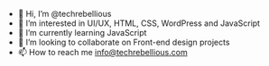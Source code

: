 - 👋 Hi, I’m @techrebellious
- 👀 I’m interested in UI/UX, HTML, CSS, WordPress and JavaScript
- 🌱 I’m currently learning JavaScript
- 💞️ I’m looking to collaborate on Front-end design projects
- 📫 How to reach me info@techrebellious.com

<!---
techrebellious/techrebellious is a ✨ special ✨ repository because its `README.md` (this file) appears on your GitHub profile.
You can click the Preview link to take a look at your changes.
--->
